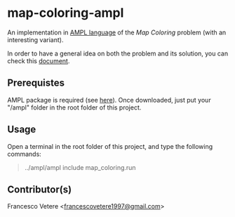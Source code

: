 # map-coloring-ampl

An implementation in [AMPL language](https://ampl.com/) of the *Map Coloring* problem (with an interesting variant).

In order to have a general idea on both the problem and its solution, you can check this [document](https://github.com/francescovetere/map-coloring-ampl/blob/master/relazione.pdf).

## Prerequistes
AMPL package is required (see [here](https://ampl.com/try-ampl/download-a-free-demo/)).
Once downloaded, just put your "/ampl" folder in the root folder of this project.

## Usage
Open a terminal in the root folder of this project, and type the following commands:
> ../ampl/ampl
> include map_coloring.run

## Contributor(s)

Francesco Vetere \<francescovetere1997@gmail.com\>
